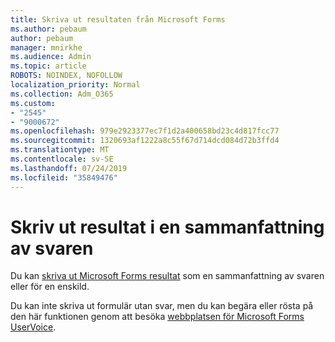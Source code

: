 ```yaml
---
title: Skriva ut resultaten från Microsoft Forms
ms.author: pebaum
author: pebaum
manager: mnirkhe
ms.audience: Admin
ms.topic: article
ROBOTS: NOINDEX, NOFOLLOW
localization_priority: Normal
ms.collection: Adm_O365
ms.custom:
- "2545"
- "9000672"
ms.openlocfilehash: 979e2923377ec7f1d2a400658bd23c4d817fcc77
ms.sourcegitcommit: 1320693af1222a8c55f67d714dcd084d72b3ffd4
ms.translationtype: MT
ms.contentlocale: sv-SE
ms.lasthandoff: 07/24/2019
ms.locfileid: "35849476"
---
```

# <a name="print-results-in-a-summary-of-responses"></a>Skriv ut resultat i en sammanfattning av svaren

Du kan [skriva ut Microsoft Forms resultat](https://support.office.com/article/print-a-form-22100b98-ba3c-41c1-9513-f76caca664fc) som en sammanfattning av svaren eller för en enskild. 

Du kan inte skriva ut formulär utan svar, men du kan begära eller rösta på den här funktionen genom att besöka [webbplatsen för Microsoft Forms UserVoice](https://microsoftforms.uservoice.com/forums/386451-welcome-to-microsoft-forms-suggestion-box).
